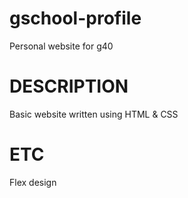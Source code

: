 # gschool-profile
Personal website for g40

# DESCRIPTION
Basic website written using HTML & CSS

# ETC
Flex design

